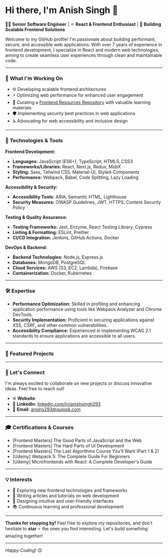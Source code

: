 
# Hi there, I'm Anish Singh 👋

👨‍💻 **Senior Software Engineer** | ⚛️ **React & Frontend Enthusiast** | 🚀 **Building Scalable Frontend Solutions**

Welcome to my GitHub profile! I'm passionate about building performant, secure, and accessible web applications. With over 7 years of experience in frontend development, I specialize in React and modern web technologies, aiming to create seamless user experiences through clean and maintainable code.

---

### 🔭 **What I'm Working On**

- 🌐 Developing scalable frontend architectures
- ⚡ Optimizing web performance for enhanced user engagement
-  📘 Curating a [Frontend Resources Repository](#) with valuable learning materials
- 🛡️ Implementing security best practices in web applications
- ♿ Advocating for web accessibility and inclusive design

---

### 🔧 **Technologies & Tools**

**Frontend Development:**

- **Languages:** JavaScript (ES6+), TypeScript, HTML5, CSS3
- **Frameworks/Libraries:** React, Next.js, Redux, MobX
- **Styling:** Sass, Tailwind CSS, Material-UI, Styled-Components
- **Performance:** Webpack, Babel, Code Splitting, Lazy Loading

**Accessibility & Security:**

- **Accessibility Tools:** ARIA, Semantic HTML, Lighthouse
- **Security Measures:** OWASP Guidelines, JWT, HTTPS, Content Security Policy

**Testing & Quality Assurance:**

- **Testing Frameworks:** Jest, Enzyme, React Testing Library, Cypress
- **Linting & Formatting:** ESLint, Prettier
- **CI/CD Integration:** Jenkins, GitHub Actions, Docker

**DevOps & Backend:**

- **Backend Technologies:** Node.js, Express.js
- **Databases:** MongoDB, PostgreSQL
- **Cloud Services:** AWS (S3, EC2, Lambda), Firebase
- **Containerization:** Docker, Kubernetes

---

### 🛠 **Expertise**

- **Performance Optimization:** Skilled in profiling and enhancing application performance using tools like Webpack Analyzer and Chrome DevTools.
- **Security Implementation:** Proficient in securing applications against XSS, CSRF, and other common vulnerabilities.
- **Accessibility Compliance:** Experienced in implementing WCAG 2.1 standards to ensure applications are accessible to all users.

---

### 🌟 **Featured Projects**



---

### 🤝 **Let's Connect**

I'm always excited to collaborate on new projects or discuss innovative ideas. Feel free to reach out!

- 🌐 **Website**: [](#)
- 💼 **LinkedIn**: [linkedin.com/in/anishsingh293](https://www.linkedin.com/in/anishsingh293/)
- 📧 **Email**: [anishs293@oulook.com](mailto:anishs293@oulook.com)

---
### 🎓 Certifications & Courses
- [Frontend Masters] The Good Parts of JavaScript and the Web
- [Frontend Masters] The Hard Parts of UI Development
- [Frontend Masters] The Last Algorithms Course You'll Want (Part 1 & 2)
- [Udemy] Webpack 5: The Complete Guide For Beginners
- [Udemy] Microfrontends with React: A Complete Developer's Guide
---
### 💡 **Interests**

- 🧩 Exploring new frontend technologies and frameworks
- 📝 Writing articles and tutorials on web development
- 🎨 Designing intuitive and user-friendly interfaces
- 📚 Continuous learning and professional development

---

**Thanks for stopping by!** Feel free to explore my repositories, and don't hesitate to **star** ⭐ the ones you find interesting. Let's build something amazing together!

---

*Happy Coding!* 😊
